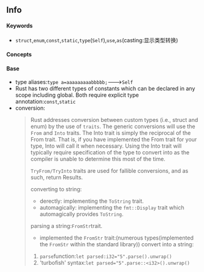 ## Info

#### Keywords
- `struct`,`enum`,`const`,`static`,`type`(`Self`),`use`,`as`(casting:显示类型转换)

#### Concepts

#### Base
- type aliases:`type a=aaaaaaaaabbbbb;`--->`Self`
- Rust has two different types of constants which can be declared in any scope including global. Both require explicit type annotation:`const`,`static`
- conversion:
  > Rust addresses conversion between custom types (i.e., struct and enum) by the use of `traits`. The generic conversions will use the `From` and `Into` traits. The Into trait is simply the reciprocal of the From trait. That is, if you have implemented the From trait for your type, Into will call it when necessary. Using the Into trait will typically require specification of the type to convert into as the compiler is unable to determine this most of the time.
  >
  > `TryFrom/TryInto` traits are used for fallible conversions, and as such, return Results.
  >
  > converting to string:
  > - derectly: implementing the `ToString` trait.
  > - automagically: implementing the `fmt::Display`
  >   trait which automagically provides `ToString`.
  >
  > parsing a string:`FromStr`trait.
  > - implemented the `FromStr` trait:(numerous types(implemented the `FromStr` within the standard library)) convert into a string:
  > 1. `parse`function:`let parsed:i32="5".parse().unwrap()`
  > 2. 'turbofish' syntax:`let parsed="5".parse::<i32>().unwrap()`
